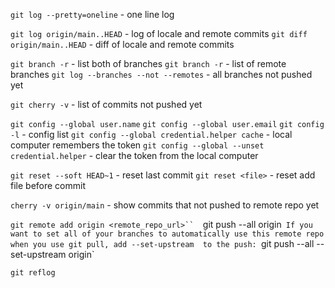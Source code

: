 `git log --pretty=oneline` - one line log

`git log origin/main..HEAD` - log of locale and remote commits 
`git diff origin/main..HEAD` - diff of locale and remote commits 

`git branch -r` - list both of branches
`git branch -r` - list of remote branches
`git log --branches --not --remotes` - all branches not pushed yet

`git cherry -v`  - list of commits not pushed yet

`git config --global user.name`
`git config --global user.email`
`git config -l` - config list
`git config --global credential.helper cache` - local computer remembers the token
`git config --global --unset credential.helper` - clear the token from the local computer

`git reset --soft HEAD~1` - reset last commit
`git reset <file>` - reset  add file before commit 

`cherry -v origin/main` - show commits  that not pushed to remote repo yet

`git remote add origin <remote_repo_url>`` 
`git push --all origin` 
If you want to set all of your branches to automatically use this remote repo when you use git pull, add --set-upstream 
to the push: 
`git push --all --set-upstream origin`

`git reflog` 